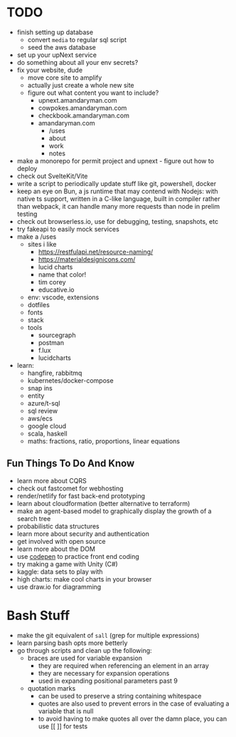 # TODO
* finish setting up database
	* convert `media` to regular sql script
	* seed the aws database
* set up your upNext service
* do something about all your env secrets?
* fix your website, dude
	* move core site to amplify
	* actually just create a whole new site
	* figure out what content you want to include?
		* upnext.amandaryman.com
		* cowpokes.amandaryman.com
		* checkbook.amandaryman.com
		* amandaryman.com
			* /uses
			* about
			* work
			* notes
* make a monorepo for permit project and upnext - figure out how to deploy
* check out SvelteKit/Vite
* write a script to periodically update stuff like git, powershell, docker
* keep an eye on Bun, a js runtime that may contend with Nodejs: with native ts support, written in a C-like language, built in compiler rather than webpack, it can handle many more requests than node in prelim testing
* check out browserless.io, use for debugging, testing, snapshots, etc
* try fakeapi to easily mock services
* make a /uses
	* sites i like
		* https://restfulapi.net/resource-naming/
		* https://materialdesignicons.com/
		* lucid charts
		* name that color!
		* tim corey
		* educative.io
	* env: vscode, extensions
	* dotfiles
	* fonts
	* stack
	* tools
		* sourcegraph
		* postman
		* f.lux
		* lucidcharts
* learn:
	* hangfire, rabbitmq
	* kubernetes/docker-compose
	* snap ins
	* entity
	* azure/t-sql
	* sql review
	* aws/ecs
	* google cloud
	* scala, haskell
	* maths: fractions, ratio, proportions, linear equations

## Fun Things To Do And Know
* learn more about CQRS
* check out fastcomet for webhosting
* render/netlify for fast back-end prototyping
* learn about cloudformation (better alternative to terraform)
* make an agent-based model to graphically display the growth of a search tree
* probabilistic data structures
* learn more about security and authentication
* get involved with open source
* learn more about the DOM
* use [codepen](https://codepen.io/) to practice front end coding
* try making a game with Unity (C#)
* kaggle: data sets to play with
* high charts: make cool charts in your browser
* use draw.io for diagramming

# Bash Stuff
* make the git equivalent of `sall` (grep for multiple expressions)
* learn parsing bash opts more betterly
* go through scripts and clean up the following:
	* braces are used for variable expansion
		* they are required when referencing an element in an array
		* they are necessary for expansion operations
		* used in expanding positional parameters past 9
	* quotation marks
		* can be used to preserve a string containing whitespace
		* quotes are also used to prevent errors in the case of evaluating a variable that is null
		* to avoid having to make quotes all over the damn place, you can use [[ ]] for tests
